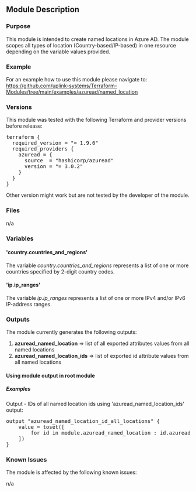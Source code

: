 ## Module Description

### Purpose

This module is intended to create named locations in Azure AD. The module scopes all types of location (Country-based/IP-based) in one resource depending on the variable values provided.

### Example

For an example how to use this module please navigate to: https://github.com/uplink-systems/Terraform-Modules/tree/main/examples/azuread/named_location  

### Versions

This module was tested with the following Terraform and provider versions before release:

<pre>
terraform {
  required_version = "= 1.9.6"
  required_providers {
    azuread = {
      source  = "hashicorp/azuread"
      version = "= 3.0.2"
    }
  }
}
</pre>

Other version might work but are not tested by the developer of the module.

### Files

n/a

### Variables

#### 'country.countries_and_regions'

The variable <i>country.countries_and_regions</i> represents a list of one or more countries specified by 2-digit country codes.  

#### 'ip.ip_ranges'

The variable <i>ip.ip_ranges</i> represents a list of one or more IPv4 and/or IPv6 IP-address ranges.  

### Outputs

The module currently generates the following outputs:  
1) <b>azuread_named_location</b> => list of all exported attributes values from all named locations  
2) <b>azuread_named_location_ids</b> => list of exported id attribute values from all named locations  

#### Using module output in root module

##### Examples

Output - IDs of all named location ids using 'azuread_named_location_ids' output:  

<pre>
output "azuread_named_location_id_all_locations" {
    value = toset([
        for id in module.azuread_named_location : id.azuread_named_location_ids
    ])
}
</pre>

### Known Issues

The module is affected by the following known issues:  

n/a
